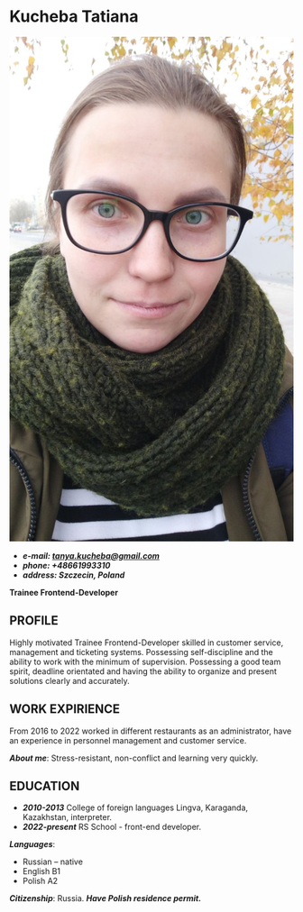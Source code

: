 # **Kucheba Tatiana**
![my photo](my_photo.jpg)

* ***e-mail: tanya.kucheba@gmail.com***
* ***phone: +48661993310***
* ***address: Szczecin, Poland***

**Trainee Frontend-Developer**

## **PROFILE**

Highly motivated Trainee Frontend-Developer skilled in customer service, management and ticketing systems. Possessing self-discipline and the ability to work with the minimum of supervision. Possessing a good team spirit, deadline orientated and having the ability to organize and present solutions clearly and accurately. 

## **WORK EXPIRIENCE**
 
From 2016 to 2022 worked in different restaurants as an administrator, have an experience in personnel management and customer service.
 
***About me***: Stress-resistant, non-conflict and learning very quickly. 
 
## **EDUCATION**
* ***2010-2013*** College of foreign languages Lingva, Karaganda, Kazakhstan, interpreter. 
* ***2022-present***  RS School - front-end developer. 
 

***Languages***: 
* Russian – native 
* English B1 
* Polish A2
 
***Citizenship***: Russia.
***Have Polish residence permit.***